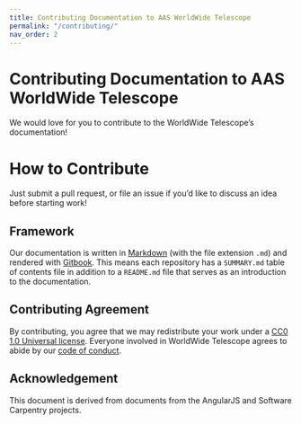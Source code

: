 ```yaml
---
title: Contributing Documentation to AAS WorldWide Telescope
permalink: "/contributing/"
nav_order: 2
---
```


# Contributing Documentation to AAS WorldWide Telescope

We would love for you to contribute to the WorldWide Telescope’s documentation!

# How to Contribute

Just submit a pull request, or file an issue if you’d like to discuss an idea
before starting work!

## Framework

Our documentation is written in
[Markdown](https://en.wikipedia.org/wiki/Markdown) (with the file extension
`.md`) and rendered with [Gitbook](https://www.gitbook.com/). This means each
repository has a `SUMMARY.md` table of contents file in addition to a
`README.md` file that serves as an introduction to the documentation.

## Contributing Agreement

By contributing, you agree that we may redistribute your work under a
[CC0 1.0 Universal license](LICENSE). Everyone involved in WorldWide Telescope
agrees to abide by our [code of conduct](./CODE_OF_CONDUCT.md).

## Acknowledgement

This document is derived from documents from the AngularJS and Software
Carpentry projects.
